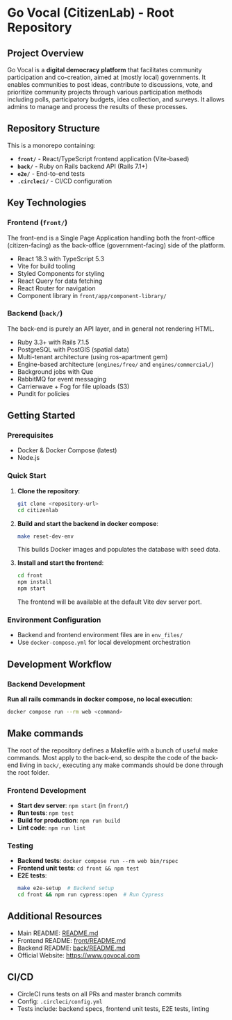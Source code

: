 # Go Vocal (CitizenLab) - Root Repository

## Project Overview

Go Vocal is a **digital democracy platform** that facilitates community participation and co-creation, aimed at (mostly local) governments. It enables communities to post ideas, contribute to discussions, vote, and prioritize community projects through various participation methods including polls, participatory budgets, idea collection, and surveys. It allows admins to manage and process the results of these processes.

## Repository Structure

This is a monorepo containing:

- **`front/`** - React/TypeScript frontend application (Vite-based)
- **`back/`** - Ruby on Rails backend API (Rails 7.1+)
- **`e2e/`** - End-to-end tests
- **`.circleci/`** - CI/CD configuration

## Key Technologies

### Frontend (`front/`)

The front-end is a Single Page Application handling both the front-office (citizen-facing) as the back-office (government-facing) side of the platform.

- React 18.3 with TypeScript 5.3
- Vite for build tooling
- Styled Components for styling
- React Query for data fetching
- React Router for navigation
- Component library in `front/app/component-library/`

### Backend (`back/`)

The back-end is purely an API layer, and in general not rendering HTML.

- Ruby 3.3+ with Rails 7.1.5
- PostgreSQL with PostGIS (spatial data)
- Multi-tenant architecture (using ros-apartment gem)
- Engine-based architecture (`engines/free/` and `engines/commercial/`)
- Background jobs with Que
- RabbitMQ for event messaging
- Carrierwave + Fog for file uploads (S3)
- Pundit for policies

## Getting Started

### Prerequisites

- Docker & Docker Compose (latest)
- Node.js

### Quick Start

1. **Clone the repository**:

   ```bash
   git clone <repository-url>
   cd citizenlab
   ```

2. **Build and start the backend in docker compose**:

   ```bash
   make reset-dev-env
   ```

   This builds Docker images and populates the database with seed data.

3. **Install and start the frontend**:
   ```bash
   cd front
   npm install
   npm start
   ```
   The frontend will be available at the default Vite dev server port.

### Environment Configuration

- Backend and frontend environment files are in `env_files/`
- Use `docker-compose.yml` for local development orchestration

## Development Workflow

### Backend Development

**Run all rails commands in docker compose, no local execution**:

```bash
docker compose run --rm web <command>
```

## Make commands

The root of the repository defines a Makefile with a bunch of useful make commands. Most apply to the back-end, so despite the code of the back-end living in `back/`, executing any make commands should be done through the root folder.

### Frontend Development

- **Start dev server**: `npm start` (in `front/`)
- **Run tests**: `npm test`
- **Build for production**: `npm run build`
- **Lint code**: `npm run lint`

### Testing

- **Backend tests**: `docker compose run --rm web bin/rspec`
- **Frontend unit tests**: `cd front && npm test`
- **E2E tests**:
  ```bash
  make e2e-setup  # Backend setup
  cd front && npm run cypress:open  # Run Cypress
  ```

## Additional Resources

- Main README: [README.md](./README.md)
- Frontend README: [front/README.md](./front/README.md)
- Backend README: [back/README.md](./back/README.md)
- Official Website: https://www.govocal.com

## CI/CD

- CircleCI runs tests on all PRs and master branch commits
- Config: `.circleci/config.yml`
- Tests include: backend specs, frontend unit tests, E2E tests, linting
